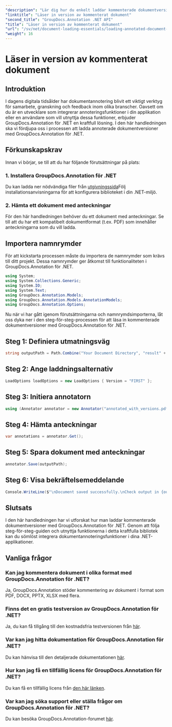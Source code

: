 ```yaml
---
"description": "Lär dig hur du enkelt laddar kommenterade dokumentversioner med GroupDocs.Annotation för .NET. Förenkla samarbete och granskningsprocesser."
"linktitle": "Läser in version av kommenterat dokument"
"second_title": "GroupDocs.Annotation .NET API"
"title": "Läser in version av kommenterat dokument"
"url": "/sv/net/document-loading-essentials/loading-annotated-document-version/"
"weight": 16
---
```


# Läser in version av kommenterat dokument

## Introduktion
I dagens digitala tidsålder har dokumentannotering blivit ett viktigt verktyg för samarbete, granskning och feedback inom olika branscher. Oavsett om du är en utvecklare som integrerar annoteringsfunktioner i din applikation eller en användare som vill utnyttja dessa funktioner, erbjuder GroupDocs.Annotation för .NET en kraftfull lösning. I den här handledningen ska vi fördjupa oss i processen att ladda annoterade dokumentversioner med GroupDocs.Annotation för .NET.
## Förkunskapskrav
Innan vi börjar, se till att du har följande förutsättningar på plats:
### 1. Installera GroupDocs.Annotation för .NET
Du kan ladda ner nödvändiga filer från [utgivningssida](https://releases.groupdocs.com/annotation/net/)Följ installationsanvisningarna för att konfigurera biblioteket i din .NET-miljö.
### 2. Hämta ett dokument med anteckningar
För den här handledningen behöver du ett dokument med anteckningar. Se till att du har ett kompatibelt dokumentformat (t.ex. PDF) som innehåller anteckningarna som du vill ladda.

## Importera namnrymder
För att kickstarta processen måste du importera de namnrymder som krävs till ditt projekt. Dessa namnrymder ger åtkomst till funktionaliteten i GroupDocs.Annotation för .NET.

```csharp
using System;
using System.Collections.Generic;
using System.IO;
using System.Text;
using GroupDocs.Annotation.Models;
using GroupDocs.Annotation.Models.AnnotationModels;
using GroupDocs.Annotation.Options;
```


Nu när vi har gått igenom förutsättningarna och namnrymdsimporterna, låt oss dyka ner i den steg-för-steg-processen för att läsa in kommenterade dokumentversioner med GroupDocs.Annotation för .NET.
## Steg 1: Definiera utmatningsväg
```csharp
string outputPath = Path.Combine("Your Document Directory", "result" + Path.GetExtension("input.pdf"));
```
## Steg 2: Ange laddningsalternativ
```csharp
LoadOptions loadOptions = new LoadOptions { Version = "FIRST" };
```
## Steg 3: Initiera annotatorn
```csharp
using (Annotator annotator = new Annotator("annotated_with_versions.pdf", loadOptions))
```
## Steg 4: Hämta anteckningar
```csharp
var annotations = annotator.Get();
```
## Steg 5: Spara dokument med anteckningar
```csharp
annotator.Save(outputPath);
```
## Steg 6: Visa bekräftelsemeddelande
```csharp
Console.WriteLine($"\nDocument saved successfully.\nCheck output in {outputPath}.");
```

## Slutsats
I den här handledningen har vi utforskat hur man laddar kommenterade dokumentversioner med GroupDocs.Annotation för .NET. Genom att följa steg-för-steg-guiden och utnyttja funktionerna i detta kraftfulla bibliotek kan du sömlöst integrera dokumentannoteringsfunktioner i dina .NET-applikationer.
## Vanliga frågor
### Kan jag kommentera dokument i olika format med GroupDocs.Annotation för .NET?
Ja, GroupDocs.Annotation stöder kommentering av dokument i format som PDF, DOCX, PPTX, XLSX med flera.
### Finns det en gratis testversion av GroupDocs.Annotation för .NET?
Ja, du kan få tillgång till den kostnadsfria testversionen från [här](https://releases.groupdocs.com/).
### Var kan jag hitta dokumentation för GroupDocs.Annotation för .NET?
Du kan hänvisa till den detaljerade dokumentationen [här](https://tutorials.groupdocs.com/annotation/net/).
### Hur kan jag få en tillfällig licens för GroupDocs.Annotation för .NET?
Du kan få en tillfällig licens från [den här länken](https://purchase.groupdocs.com/temporary-license/).
### Var kan jag söka support eller ställa frågor om GroupDocs.Annotation för .NET?
Du kan besöka GroupDocs.Annotation-forumet [här](https://forum.groupdocs.com/c/annotation/10).